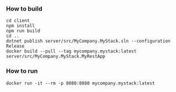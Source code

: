 ### How to build

```
cd client
npm install
npm run build
cd ..
dotnet publish server/src/MyCompany.MyStack.sln --configuration Release
docker build --pull --tag mycompany.mystack:latest server/src/MyCompany.MyStack.MyRestApp
```

### How to run

```
docker run -it --rm -p 8080:8080 mycompany.mystack:latest
```